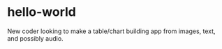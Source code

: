 # hello-world
New coder looking to make a table/chart building app from images, text, and possibly audio.
